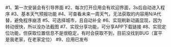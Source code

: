 #1、第一次安装会有引导界面
#2、每次打开应用会有欢迎界面，3s后自动进入程序
#3、基本天气预报功能
#4、可查看未来一周天气，无法获取的内容用N/A代替，避免程序崩溃
#5、可选择城市，且自动补全
#6、实现刷新动画显现，因为转动很快，所以没办法截图
#7、实现分享功能，可分享APP下载链接
#8、实现定位功能，但获取位置信息不是很稳定，有时会获取不到，目前没找到BUG（富平是我老家，在老家定位）
#9、应用已发布